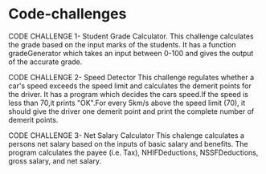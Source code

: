 # Code-challenges
CODE CHALLENGE 1- Student Grade Calculator. This challenge calculates the grade based on the input marks of the students. It has a function gradeGenerator which takes an input between 0-100 and gives the output of the accurate grade.

CODE CHALLENGE 2- Speed Detector This challenge regulates whether a car's speed exceeds the speed limit and calculates the demerit points for the driver. It has a program which decides the cars speed.If the speed is less than 70,it prints "OK".For every 5km/s above the speed limit (70), it should give the driver one demerit point and print the complete number of demerit points.

CODE CHALLENGE 3- Net Salary Calculator This chalenge calculates a persons net salary based on the inputs of basic salary and benefits. The program calculates the payee (i.e. Tax), NHIFDeductions, NSSFDeductions, gross salary, and net salary.
